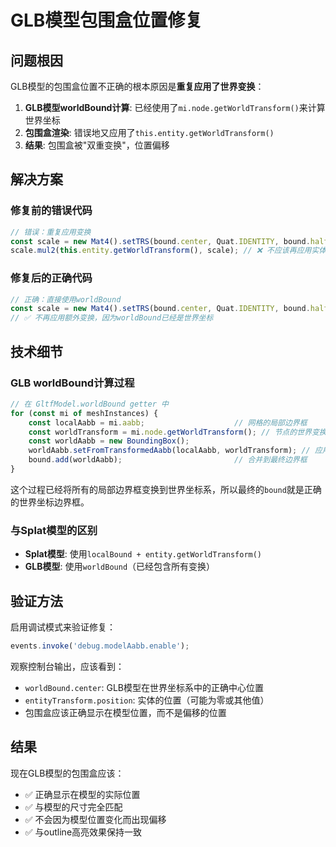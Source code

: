 # GLB模型包围盒位置修复

## 问题根因

GLB模型的包围盒位置不正确的根本原因是**重复应用了世界变换**：

1. **GLB模型worldBound计算**: 已经使用了`mi.node.getWorldTransform()`来计算世界坐标
2. **包围盒渲染**: 错误地又应用了`this.entity.getWorldTransform()`
3. **结果**: 包围盒被"双重变换"，位置偏移

## 解决方案

### 修复前的错误代码
```typescript
// 错误：重复应用变换
const scale = new Mat4().setTRS(bound.center, Quat.IDENTITY, bound.halfExtents);
scale.mul2(this.entity.getWorldTransform(), scale); // ❌ 不应该再应用实体变换
```

### 修复后的正确代码
```typescript
// 正确：直接使用worldBound
const scale = new Mat4().setTRS(bound.center, Quat.IDENTITY, bound.halfExtents);
// ✅ 不再应用额外变换，因为worldBound已经是世界坐标
```

## 技术细节

### GLB worldBound计算过程
```typescript
// 在 GltfModel.worldBound getter 中
for (const mi of meshInstances) {
    const localAabb = mi.aabb;                    // 网格的局部边界框
    const worldTransform = mi.node.getWorldTransform(); // 节点的世界变换
    const worldAabb = new BoundingBox();
    worldAabb.setFromTransformedAabb(localAabb, worldTransform); // 应用变换
    bound.add(worldAabb);                         // 合并到最终边界框
}
```

这个过程已经将所有的局部边界框变换到世界坐标系，所以最终的`bound`就是正确的世界坐标边界框。

### 与Splat模型的区别
- **Splat模型**: 使用`localBound + entity.getWorldTransform()`
- **GLB模型**: 使用`worldBound`（已经包含所有变换）

## 验证方法

启用调试模式来验证修复：
```javascript
events.invoke('debug.modelAabb.enable');
```

观察控制台输出，应该看到：
- `worldBound.center`: GLB模型在世界坐标系中的正确中心位置
- `entityTransform.position`: 实体的位置（可能为零或其他值）
- 包围盒应该正确显示在模型位置，而不是偏移的位置

## 结果

现在GLB模型的包围盒应该：
- ✅ 正确显示在模型的实际位置
- ✅ 与模型的尺寸完全匹配  
- ✅ 不会因为模型位置变化而出现偏移
- ✅ 与outline高亮效果保持一致